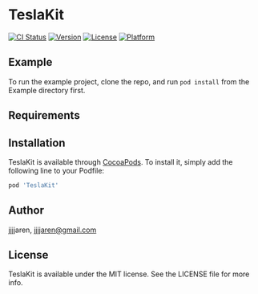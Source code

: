 # TeslaKit

[![CI Status](http://img.shields.io/travis/jjjjaren/TeslaKit.svg?style=flat)](https://travis-ci.org/jjjjaren/TeslaKit)
[![Version](https://img.shields.io/cocoapods/v/TeslaKit.svg?style=flat)](http://cocoapods.org/pods/TeslaKit)
[![License](https://img.shields.io/cocoapods/l/TeslaKit.svg?style=flat)](http://cocoapods.org/pods/TeslaKit)
[![Platform](https://img.shields.io/cocoapods/p/TeslaKit.svg?style=flat)](http://cocoapods.org/pods/TeslaKit)

## Example

To run the example project, clone the repo, and run `pod install` from the Example directory first.

## Requirements

## Installation

TeslaKit is available through [CocoaPods](http://cocoapods.org). To install
it, simply add the following line to your Podfile:

```ruby
pod 'TeslaKit'
```

## Author

jjjjaren, jjjjaren@gmail.com

## License

TeslaKit is available under the MIT license. See the LICENSE file for more info.
